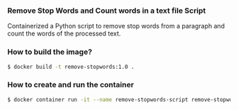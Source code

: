### Remove Stop Words and Count words in a text file Script

Containerized a Python script to remove stop words from a paragraph and count the words of the processed text.

### How to build the image?

```sh
$ docker build -t remove-stopwords:1.0 .
```

### How to create and run the container

```sh
$ docker container run -it --name remove-stopwords-script remove-stopwords:1.0
```
